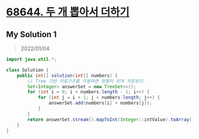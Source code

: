 # [68644. 두 개 뽑아서 더하기](https://programmers.co.kr/learn/courses/30/lessons/68644)

## My Solution 1

> 2022/01/04

```java
import java.util.*;

class Solution {
    public int[] solution(int[] numbers) {
        // Tree 기반 자료구조를 이용하면 정렬이 되며 저장된다.
        Set<Integer> answerSet = new TreeSet<>();
        for (int i = 0; i < numbers.length - 1; i++) {
            for (int j = i + 1; j < numbers.length; j++) {
                answerSet.add(numbers[i] + numbers[j]);
            }
        }
        return answerSet.stream().mapToInt(Integer::intValue).toArray();
    }
}
```
